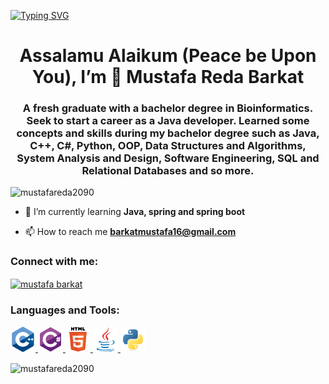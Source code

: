 <a href="https://git.io/typing-svg"><img src="https://readme-typing-svg.herokuapp.com?font=Fira+Code&weight=200&size=18&pause=1000&color=F2F722CF&background=000000F0&center=true&vCenter=true&random=false&width=435&separator=%3C&lines=System.out.print(%22Welcome+to+My+Profile%22);" alt="Typing SVG" /></a>


<h1 align="center">Assalamu Alaikum (Peace be Upon You), I’m 👋 Mustafa Reda Barkat</h1>
<h3 align="center">A fresh graduate with a bachelor degree in Bioinformatics. Seek to start a career as a Java developer. Learned some concepts and skills during my bachelor degree such as Java, C++, C#, Python, OOP, Data Structures and Algorithms, System Analysis and Design, Software Engineering, SQL and Relational Databases and so more. </h3>

<p align="left"> <img src="https://komarev.com/ghpvc/?username=mustafareda2090&label=Profile%20views&color=0e75b6&style=flat" alt="mustafareda2090" /> </p>



- 🌱 I’m currently learning **Java, spring and spring boot**

- 📫 How to reach me **barkatmustafa16@gmail.com**

<h3 align="left">Connect with me:</h3>
<p align="left">
<a href="https://linkedin.com/in/mustafa barkat" target="blank"><img align="center" src="https://raw.githubusercontent.com/rahuldkjain/github-profile-readme-generator/master/src/images/icons/Social/linked-in-alt.svg" alt="mustafa barkat" height="30" width="40" /></a>
</p>

<h3 align="left">Languages and Tools:</h3>
<p align="left"> <a href="https://www.w3schools.com/cpp/" target="_blank" rel="noreferrer"> <img src="https://raw.githubusercontent.com/devicons/devicon/master/icons/cplusplus/cplusplus-original.svg" alt="cplusplus" width="40" height="40"/> </a> <a href="https://www.w3schools.com/cs/" target="_blank" rel="noreferrer"> <img src="https://raw.githubusercontent.com/devicons/devicon/master/icons/csharp/csharp-original.svg" alt="csharp" width="40" height="40"/> </a> <a href="https://www.w3.org/html/" target="_blank" rel="noreferrer"> <img src="https://raw.githubusercontent.com/devicons/devicon/master/icons/html5/html5-original-wordmark.svg" alt="html5" width="40" height="40"/> </a> <a href="https://www.java.com" target="_blank" rel="noreferrer"> <img src="https://raw.githubusercontent.com/devicons/devicon/master/icons/java/java-original.svg" alt="java" width="40" height="40"/> </a> <a href="https://www.python.org" target="_blank" rel="noreferrer"> <img src="https://raw.githubusercontent.com/devicons/devicon/master/icons/python/python-original.svg" alt="python" width="40" height="40"/> </a> </p>

<p><img align="center" src="https://github-readme-stats.vercel.app/api/top-langs?username=mustafareda2090&show_icons=true&locale=en&layout=compact" alt="mustafareda2090" /></p>

